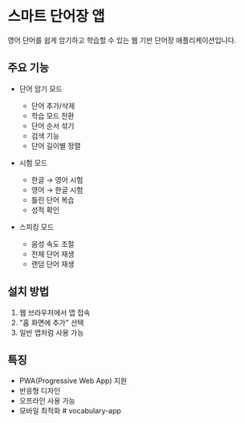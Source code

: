 # 스마트 단어장 앱

영어 단어를 쉽게 암기하고 학습할 수 있는 웹 기반 단어장 애플리케이션입니다.

## 주요 기능

- 단어 암기 모드
  - 단어 추가/삭제
  - 학습 모드 전환
  - 단어 순서 섞기
  - 검색 기능
  - 단어 길이별 정렬

- 시험 모드
  - 한글 → 영어 시험
  - 영어 → 한글 시험
  - 틀린 단어 복습
  - 성적 확인

- 스피킹 모드
  - 음성 속도 조절
  - 전체 단어 재생
  - 랜덤 단어 재생

## 설치 방법

1. 웹 브라우저에서 앱 접속
2. "홈 화면에 추가" 선택
3. 일반 앱처럼 사용 가능

## 특징

- PWA(Progressive Web App) 지원
- 반응형 디자인
- 오프라인 사용 가능
- 모바일 최적화 #   v o c a b u l a r y - a p p 
 
 
